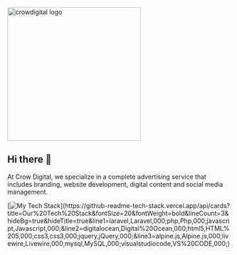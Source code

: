 <img src="https://www.crowdigital.cz/images/admin/logo-simple.svg" alt="crowdigital logo" width="300"/>

## Hi there 👋

At Crow Digital, we specialize in a complete advertising service that includes branding, website development, digital content and social media management.

[![My Tech Stack](https://github-readme-tech-stack.vercel.app/api/cards?title=Our%20Tech%20Stack&fontSize=20&fontWeight=bold&lineCount=3&hideBg=true&hideTitle=true&line1=laravel,Laravel,000;php,Php,000;javascript,Javascript,000;&line2=digitalocean,Digital%20Ocean,000;html5,HTML%205,000;css3,css3,000;jquery,jQuery,000;&line3=alpine.js,Alpine.js,000;livewire,Livewire,000;mysql,MySQL,000;visualstudiocode,VS%20CODE,000;)](https://github-readme-tech-stack.vercel.app/api/cards?title=Our%20Tech%20Stack&fontSize=20&fontWeight=bold&lineCount=3&hideBg=true&hideTitle=true&line1=laravel,Laravel,000;php,Php,000;javascript,Javascript,000;&line2=digitalocean,Digital%20Ocean,000;html5,HTML%205,000;css3,css3,000;jquery,jQuery,000;&line3=alpine.js,Alpine.js,000;livewire,Livewire,000;mysql,MySQL,000;visualstudiocode,VS%20CODE,000;)

